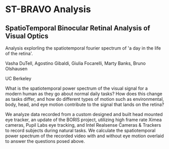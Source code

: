 # ST-BRAVO Analysis

## SpatioTemporal Binocular Retinal Analysis of Visual Optics

Analysis explorling the spatiotemporal fourier spectrum of 'a day in the life of the retina'.

Vasha DuTell, Agostino Gibaldi, Giulia Focarelli, Marty Banks, Bruno Olshausen

UC Berkeley

What is the spatiotemporal power spectrum of the visual signal for a modern human as they go about normal daily tasks? How does this change as tasks differ, and how do different types of motion such as environmental, body, head, and eye motion contribute to the signal that lands on the retina?

We analyze data recorded from a custom designed and built head mounted eye tracker, an update of the BORIS project, utilizing high frame rate Ximea cameras, Pupil Labs eye tracking, and Intel Realsense Cameras & Trackers to record subjects during natural tasks. We calculate the spatiotemporal power spectrum of the recorded video with and without eye motion overlaid to answer the questions posed above.